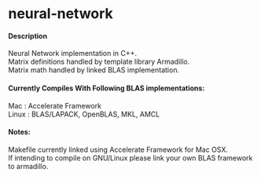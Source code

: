 # neural-network
#### Description
Neural Network implementation in C++.<br />
Matrix definitions handled by template library Armadillo.<br />
Matrix math handled by linked BLAS implementation.


#### Currently Compiles With Following BLAS implementations:
Mac   : Accelerate Framework<br/>
Linux : BLAS/LAPACK, OpenBLAS, MKL, AMCL

#### Notes:
Makefile currently linked using Accelerate Framework for Mac OSX.<br />
If intending to compile on GNU/Linux please link your own BLAS framework to armadillo.<br />
